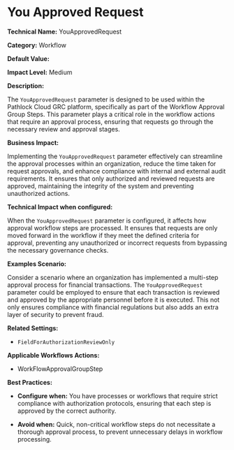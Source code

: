 # You Approved Request

**Technical Name:** YouApprovedRequest

**Category:** Workflow

**Default Value:**

**Impact Level:** Medium

**Description:**

The `YouApprovedRequest` parameter is designed to be used within the Pathlock Cloud GRC platform, specifically as part of the Workflow Approval Group Steps. This parameter plays a critical role in the workflow actions that require an approval process, ensuring that requests go through the necessary review and approval stages.

**Business Impact:**

Implementing the `YouApprovedRequest` parameter effectively can streamline the approval processes within an organization, reduce the time taken for request approvals, and enhance compliance with internal and external audit requirements. It ensures that only authorized and reviewed requests are approved, maintaining the integrity of the system and preventing unauthorized actions.

**Technical Impact when configured:**

When the `YouApprovedRequest` parameter is configured, it affects how approval workflow steps are processed. It ensures that requests are only moved forward in the workflow if they meet the defined criteria for approval, preventing any unauthorized or incorrect requests from bypassing the necessary governance checks.

**Examples Scenario:**

Consider a scenario where an organization has implemented a multi-step approval process for financial transactions. The `YouApprovedRequest` parameter could be employed to ensure that each transaction is reviewed and approved by the appropriate personnel before it is executed. This not only ensures compliance with financial regulations but also adds an extra layer of security to prevent fraud.

**Related Settings:** 

- `FieldForAuthorizationReviewOnly`

**Applicable Workflows Actions:** 

- WorkFlowApprovalGroupStep

**Best Practices:** 

- **Configure when:** You have processes or workflows that require strict compliance with authorization protocols, ensuring that each step is approved by the correct authority.
  
- **Avoid when:** Quick, non-critical workflow steps do not necessitate a thorough approval process, to prevent unnecessary delays in workflow processing.